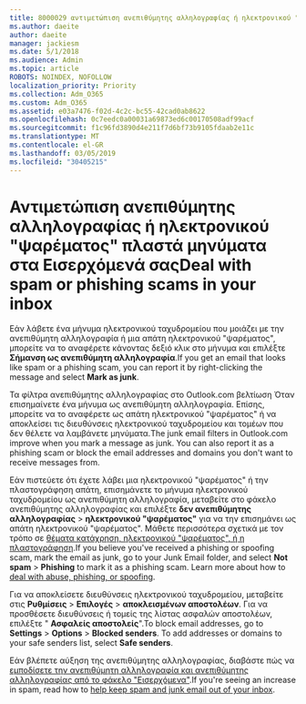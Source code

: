 ```yaml
---
title: 8000029 αντιμετώπιση ανεπιθύμητης αλληλογραφίας ή ηλεκτρονικού "ψαρέματος" στο Outlook.com
ms.author: daeite
author: daeite
manager: jackiesm
ms.date: 5/1/2018
ms.audience: Admin
ms.topic: article
ROBOTS: NOINDEX, NOFOLLOW
localization_priority: Priority
ms.collection: Adm_O365
ms.custom: Adm_O365
ms.assetid: e03a7476-f02d-4c2c-bc55-42cad0ab8622
ms.openlocfilehash: 0c7eedc0a00031a69873ed6c00170508adf99acf
ms.sourcegitcommit: f1c96fd3890d4e211f7d6bf73b9105fdaab2e11c
ms.translationtype: MT
ms.contentlocale: el-GR
ms.lasthandoff: 03/05/2019
ms.locfileid: "30405215"
---
```

# <a name="deal-with-spam-or-phishing-scams-in-your-inbox"></a><span data-ttu-id="503fa-102">Αντιμετώπιση ανεπιθύμητης αλληλογραφίας ή ηλεκτρονικού "ψαρέματος" πλαστά μηνύματα στα Εισερχόμενά σας</span><span class="sxs-lookup"><span data-stu-id="503fa-102">Deal with spam or phishing scams in your inbox</span></span>

<span data-ttu-id="503fa-103">Εάν λάβετε ένα μήνυμα ηλεκτρονικού ταχυδρομείου που μοιάζει με την ανεπιθύμητη αλληλογραφία ή μια απάτη ηλεκτρονικού "ψαρέματος", μπορείτε να το αναφέρετε κάνοντας δεξιό κλικ στο μήνυμα και επιλέξτε **Σήμανση ως ανεπιθύμητη αλληλογραφία**.</span><span class="sxs-lookup"><span data-stu-id="503fa-103">If you get an email that looks like spam or a phishing scam, you can report it by right-clicking the message and select **Mark as junk**.</span></span> 
  
<span data-ttu-id="503fa-p101">Τα φίλτρα ανεπιθύμητης αλληλογραφίας στο Outlook.com βελτίωση Όταν επισημαίνετε ένα μήνυμα ως ανεπιθύμητη αλληλογραφία. Επίσης, μπορείτε να το αναφέρετε ως απάτη ηλεκτρονικού "ψαρέματος" ή να αποκλείσει τις διευθύνσεις ηλεκτρονικού ταχυδρομείου και τομέων που δεν θέλετε να λαμβάνετε μηνύματα.</span><span class="sxs-lookup"><span data-stu-id="503fa-p101">The junk email filters in Outlook.com improve when you mark a message as junk. You can also report it as a phishing scam or block the email addresses and domains you don't want to receive messages from.</span></span>
  
<span data-ttu-id="503fa-p102">Εάν πιστεύετε ότι έχετε λάβει μια ηλεκτρονικού "ψαρέματος" ή την πλαστογράφηση απάτη, επισημάνετε το μήνυμα ηλεκτρονικού ταχυδρομείου ως ανεπιθύμητη αλληλογραφία, μεταβείτε στο φάκελο ανεπιθύμητης αλληλογραφίας και επιλέξτε **δεν ανεπιθύμητης αλληλογραφίας** \> **ηλεκτρονικού "ψαρέματος"** για να την επισημάνει ως απάτη ηλεκτρονικού "ψαρέματος". Μάθετε περισσότερα σχετικά με τον τρόπο σε [θέματα κατάχρηση, ηλεκτρονικού "ψαρέματος", ή η πλαστογράφηση](https://go.microsoft.com/fwlink/p/?linkid=873139).</span><span class="sxs-lookup"><span data-stu-id="503fa-p102">If you believe you've received a phishing or spoofing scam, mark the email as junk, go to your Junk Email folder, and select **Not spam** \> **Phishing** to mark it as a phishing scam. Learn more about how to [deal with abuse, phishing, or spoofing](https://go.microsoft.com/fwlink/p/?linkid=873139).</span></span>
  
<span data-ttu-id="503fa-p103">Για να αποκλείσετε διευθύνσεις ηλεκτρονικού ταχυδρομείου, μεταβείτε στις **Ρυθμίσεις** \> **Επιλογές** \> **αποκλεισμένων αποστολέων**. Για να προσθέσετε διευθύνσεις ή τομείς της λίστας ασφαλών αποστολέων, επιλέξτε " **Ασφαλείς αποστολείς**".</span><span class="sxs-lookup"><span data-stu-id="503fa-p103">To block email addresses, go to **Settings** \> **Options** \> **Blocked senders**. To add addresses or domains to your safe senders list, select **Safe senders**.</span></span> 
  
<span data-ttu-id="503fa-110">Εάν βλέπετε αύξηση της ανεπιθύμητης αλληλογραφίας, διαβάστε πώς να [εμποδίσετε την ανεπιθύμητη αλληλογραφία και ανεπιθύμητης αλληλογραφίας από το φάκελο "Εισερχόμενα"](https://go.microsoft.com/fwlink/p/?linkid=873140).</span><span class="sxs-lookup"><span data-stu-id="503fa-110">If you're seeing an increase in spam, read how to [help keep spam and junk email out of your inbox](https://go.microsoft.com/fwlink/p/?linkid=873140).</span></span>
  

